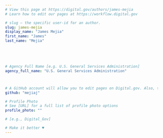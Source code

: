 ```yaml
---
# View this page at https://digital.gov/authors/james-mejia
# Learn how to edit our pages at https://workflow.digital.gov

# slug — the specific user-id for an author.
slug: james-mejia
display_name: "James Mejia"
first_name: "James"
last_name: "Mejia"





# Agency Full Name [e.g. U.S. General Services Administration]
agency_full_name: "U.S. General Services Administration"



# A GitHub account will allow you to edit pages on Digital.gov. Also, the image used in your GitHub account can be used to populate your digital.gov profile photo. Learn more about getting a Github account at [URL]
github: "mejiaj"

# Profile Photo
# See [URL] for a full list of profile photo options
profile_photo: ""

# [e.g., Digital_Gov]

# Make it better ♥
---
```

